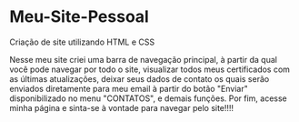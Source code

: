 # Meu-Site-Pessoal
Criação de site utilizando HTML e CSS

Nesse meu site criei uma barra de navegação principal, à partir da qual você pode navegar por todo o site, visualizar todos meus certificados com as últimas atualizações, deixar seus dados de contato os quais serão enviados diretamente para meu email à partir do botão "Enviar" disponibilizado no menu "CONTATOS", e demais funções. 
Por fim, acesse minha página  e sinta-se à vontade para navegar pelo site!!!!
